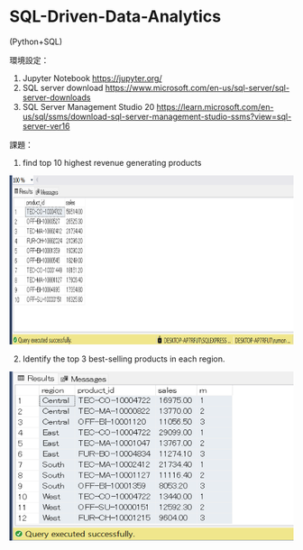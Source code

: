 # SQL-Driven-Data-Analytics
(Python+SQL)

環境設定：
1) Jupyter Notebook
https://jupyter.org/
2) SQL server download
https://www.microsoft.com/en-us/sql-server/sql-server-downloads
3) SQL Server Management Studio 20
https://learn.microsoft.com/en-us/sql/ssms/download-sql-server-management-studio-ssms?view=sql-server-ver16

課題：
1) find top 10 highest revenue generating products
<img src="pictures/top 10 highest saleing product.png" height="300px" width ="550px">

2) Identify the top 3 best-selling products in each region.
 <img src="pictures/top 3 highest selling products in each region.png" height="300px" width = "550px">
